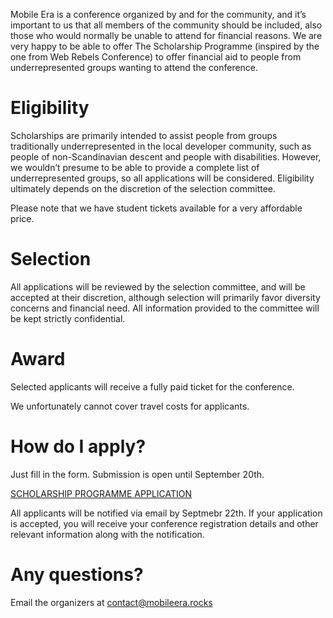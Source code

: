 Mobile Era is a conference organized by and for the community, and it’s important to us that all members of the
community should be included, also those who would normally be unable to attend for financial reasons. We are very
happy to be able to offer The Scholarship Programme (inspired by the one from Web Rebels Conference) to offer
financial aid to people from underrepresented groups wanting to attend the conference.

Eligibility
===========

Scholarships are primarily intended to assist people from groups traditionally underrepresented in the local
developer community, such as people of non-Scandinavian descent and people with disabilities. However, we
wouldn’t presume to be able to provide a complete list of underrepresented groups, so all applications will
be considered. Eligibility ultimately depends on the discretion of the selection committee.

Please note that we have student tickets available for a very affordable price.

Selection
=========

All applications will be reviewed by the selection committee, and will be accepted at their discretion,
although selection will primarily favor diversity concerns and financial need. All information provided
to the committee will be kept strictly confidential.

Award
=====

Selected applicants will receive a fully paid ticket for the conference.

We unfortunately cannot cover travel costs for applicants.

How do I apply?
===============

Just fill in the form. Submission is open until September 20th.

<a class="btn btn-default" href="https://goo.gl/forms/Wgzj6M5ItbltXvXW2">SCHOLARSHIP PROGRAMME APPLICATION</a>

All applicants will be notified via email by Septmebr 22th. If your application is accepted, you will receive
your conference registration details and other relevant information along with the notification.

Any questions?
==============
Email the organizers at contact@mobileera.rocks

